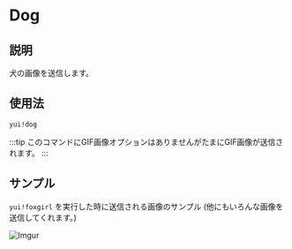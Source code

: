 # Dog

## 説明

犬の画像を送信します。

## 使用法

`yui!dog`

:::tip
このコマンドにGIF画像オプションはありませんがたまにGIF画像が送信されます。
:::

## サンプル

`yui!foxgirl` を実行した時に送信される画像のサンプル (他にもいろんな画像を送信してくれます。)

![Imgur](https://i.imgur.com/9gVn5XJ.png)